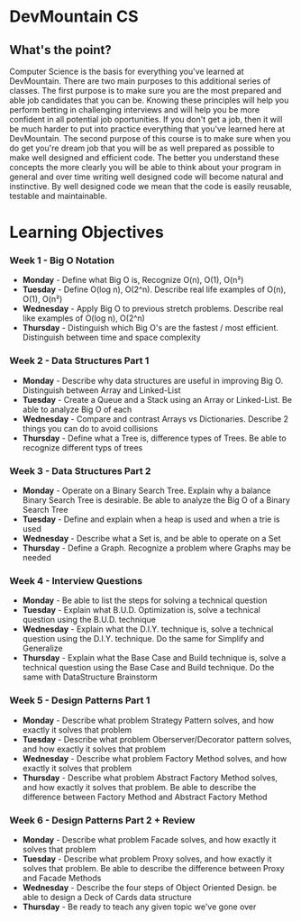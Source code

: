 # DevMountain CS 

## What's the point?

Computer Science is the basis for everything you've learned at DevMountain. There are two main purposes to this additional series of classes. The first purpose is to make sure you are the most prepared and able job candidates that you can be. Knowing these principles will help you perform betting in challenging interviews and will help you be more confident in all potential job oportunities. If you don't get a job, then it will be much harder to put into practice everything that you've learned here at DevMountain. The second purpose of this course is to make sure when you do get you're dream job that you will be as well prepared as possible to make well designed and efficient code. The better you understand these concepts the more clearly you will be able to think about your program in general and over time writing well designed code will become natural and instinctive. By well designed code we mean that the code is easily reusable, testable and maintainable.


# Learning Objectives

### Week 1 - Big O Notation

* __Monday__ - Define what Big O is, Recognize O(n), O(1), O(n²)
* __Tuesday__ - Define O(log n), O(2^n). Describe real life examples of O(n), O(1), O(n²)
* __Wednesday__ - Apply Big O to previous stretch problems. Describe real like examples of O(log n), O(2^n)
* __Thursday__ - Distinguish which Big O's are the fastest / most efficient. Distinguish between time and space complexity

### Week 2 - Data Structures Part 1

* __Monday__ - Describe why data structures are useful in improving Big O. Distinguish between Array and Linked-List
* __Tuesday__ - Create a Queue and a Stack using an Array or Linked-List. Be able to analyze Big O of each
* __Wednesday__ - Compare and contrast Arrays vs Dictionaries. Describe 2 things you can do to avoid collisions
* __Thursday__ -  Define what a Tree is, difference types of Trees. Be able to recognize different typs of trees

### Week 3 - Data Structures Part 2

* __Monday__ - Operate on a Binary Search Tree. Explain why a balance Binary Search Tree is desirable. Be able to analyze the Big O of a Binary Search Tree
* __Tuesday__ -  Define and explain when a heap is used and when a trie is used
* __Wednesday__ -  Describe what a Set is, and be able to operate on a Set
* __Thursday__ - Define a Graph. Recognize a problem where Graphs may be needed

### Week 4 - Interview Questions

* __Monday__ - Be able to list the steps for solving a technical question
* __Tuesday__ - Explain what B.U.D. Optimization is, solve a technical question using the B.U.D. technique
* __Wednesday__ - Explain what the D.I.Y. technique is, solve a technical question using the D.I.Y. technique. Do the same for Simplify and Generalize
* __Thursday__ -  Explain what the Base Case and Build technique is, solve a technical question using the Base Case and Build technique. Do the same with DataStructure Brainstorm

### Week 5 - Design Patterns Part 1

* __Monday__ - Describe what problem Strategy Pattern solves, and how exactly it solves that problem 
* __Tuesday__ - Describe what problem Oberserver/Decorator pattern solves, and how exactly it solves that problem 
* __Wednesday__ - Describe what problem Factory Method solves, and how exactly it solves that problem 
* __Thursday__ - Describe what problem Abstract Factory Method solves, and how exactly it solves that problem. Be able to describe the difference between Factory Method and Abstract Factory Method

### Week 6 - Design Patterns Part 2 + Review

* __Monday__ -  Describe what problem Facade solves, and how exactly it solves that problem
* __Tuesday__ - Describe what problem Proxy solves, and how exactly it solves that problem. Be able to describe the difference between Proxy and Facade Methods
* __Wednesday__ - Describe the four steps of Object Oriented Design. be able to design a Deck of Cards data structure 
* __Thursday__ - Be ready to teach any given topic we've gone over 
